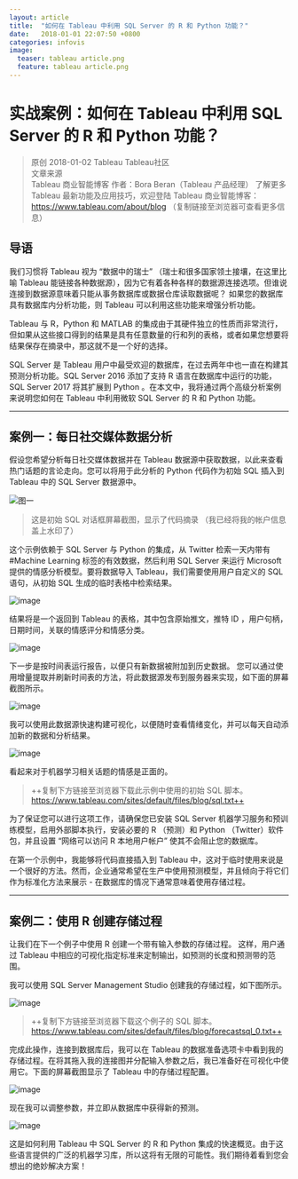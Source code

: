 ```yaml
---
layout: article
title:  "如何在 Tableau 中利用 SQL Server 的 R 和 Python 功能？"
date:   2018-01-01 22:07:50 +0800
categories: infovis 
image:
  teaser: tableau article.png
  feature: tableau article.png
---
```


# 实战案例：如何在 Tableau 中利用 SQL Server 的 R 和 Python 功能？

> 原创 2018-01-02 Tableau Tableau社区  
文章来源  
Tableau 商业智能博客
作者：Bora Beran（Tableau 产品经理）
了解更多 Tableau 最新功能及应用技巧，欢迎登陆 Tableau 商业智能博客：
https://www.tableau.com/about/blog  （复制链接至浏览器可查看更多信息）

## 导语
我们习惯将 Tableau 视为 “数据中的瑞士” （瑞士和很多国家领土接壤，在这里比喻 Tableau 能链接各种数据源），因为它有着各种各样的数据源连接选项。但谁说连接到数据源意味着只能从事务数据库或数据仓库读取数据呢？ 如果您的数据库具有数据库内分析功能，则 Tableau 可以利用这些功能来增强分析功能。

Tableau 与 R，Python 和 MATLAB 的集成由于其硬件独立的性质而非常流行，但如果从这些接口得到的结果是具有任意数量的行和列的表格，或者如果您想要将结果保存在摘录中，那这就不是一个好的选择。

SQL Server 是 Tableau 用户中最受欢迎的数据库，在过去两年中也一直在构建其预测分析功能。SQL Server 2016 添加了支持 R 语言在数据库中运行的功能，SQL Server 2017 将其扩展到 Python 。在本文中，我将通过两个高级分析案例来说明您如何在 Tableau 中利用微软 SQL Server 的 R 和 Python 功能。
*** 
## 案例一：每日社交媒体数据分析

假设您希望分析每日社交媒体数据并在 Tableau 数据源中获取数据，以此来查看热门话题的言论走向。您可以将用于此分析的 Python 代码作为初始 SQL 插入到 Tableau 中的 SQL Server 数据源中。

![图一](https://mmbiz.qpic.cn/mmbiz_png/7VgAHPKib9QmHeQq8NJb3l2ulhicaiaHXZTYjgexAssMBCeMh7jOAlt2sSw8jH37BMlvBtE58QutfP4OCZQ306mBg/640?wx_fmt=png&tp=webp&wxfrom=5&wx_lazy=1)

> 这是初始 SQL 对话框屏幕截图，显示了代码摘录  （我已经将我的帐户信息盖上水印了）


这个示例依赖于 SQL Server 与 Python 的集成，从 Twitter 检索一天内带有 #Machine Learning 标签的有效数据，然后利用 SQL Server 来运行 Microsoft 提供的情感分析模型。要将数据导入 Tableau，我们需要使用用户自定义的 SQL 语句，从初始 SQL 生成的临时表格中检索结果。

![image](http://mmbiz.qpic.cn/mmbiz_png/7VgAHPKib9QmHeQq8NJb3l2ulhicaiaHXZTc8KtxYzPiaibvzJjeH7yIGjyPSVEZqZzR7QBKcUC9Sp8eEuvbcq1SkSQ/640?wx_fmt=png&tp=webp&wxfrom=5&wx_lazy=1)

结果将是一个返回到 Tableau 的表格，其中包含原始推文，推特 ID ，用户句柄，日期时间，关联的情感评分和情感分类。

![image](https://mmbiz.qpic.cn/mmbiz_png/7VgAHPKib9QmHeQq8NJb3l2ulhicaiaHXZTL7fH8Iicdia9gbdCbEvxWzRmGXW4JUXQWkfOh70LREcPr4nicREKu4PPw/640?wx_fmt=png&tp=webp&wxfrom=5&wx_lazy=1)

下一步是按时间表运行报告，以便只有新数据被附加到历史数据。 您可以通过使用增量提取并刷新时间表的方法，将此数据源发布到服务器来实现，如下面的屏幕截图所示。

![image](https://mmbiz.qpic.cn/mmbiz_png/7VgAHPKib9QmHeQq8NJb3l2ulhicaiaHXZTOJRSfUWrGhLTpBKSLJFRAibzZTZ3NSGJZAroqN2miaedBQeyLd5OEv9Q/640?wx_fmt=png&tp=webp&wxfrom=5&wx_lazy=1)

我可以使用此数据源快速构建可视化，以便随时查看情绪变化，并可以每天自动添加新的数据和分析结果。

![image](https://mmbiz.qpic.cn/mmbiz_png/7VgAHPKib9QmHeQq8NJb3l2ulhicaiaHXZT9mo4yuBQricZLRt6j1Siccib0yialIOODYaKtO5RqqQEQe9icr9lyKk62ow/640?wx_fmt=png&tp=webp&wxfrom=5&wx_lazy=1)

看起来对于机器学习相关话题的情感是正面的。
> ++复制下方链接至浏览器下载此示例中使用的初始 SQL 脚本。
https://www.tableau.com/sites/default/files/blog/sql.txt++

为了保证您可以进行这项工作，请确保您已安装 SQL Server 机器学习服务和预训练模型，启用外部脚本执行，安装必要的 R （预测）和 Python （Twitter）软件包，并且设置 “网络可以访问 R 本地用户帐户” 使其不会阻止您的数据库。

在第一个示例中，我能够将代码直接插入到 Tableau 中，这对于临时使用来说是一个很好的方法。然而，企业通常希望在生产中使用预测模型，并且倾向于将它们作为标准化方法来展示 - 在数据库的情况下通常意味着使用存储过程。
***
## 案例二：使用 R 创建存储过程

让我们在下一个例子中使用 R 创建一个带有输入参数的存储过程。 这样，用户通过 Tableau 中相应的可视化指定标准来定制输出，如预测的长度和预测带的范围。

我可以使用 SQL Server Management Studio 创建我的存储过程，如下图所示。

![image](https://mmbiz.qpic.cn/mmbiz_png/7VgAHPKib9QmHeQq8NJb3l2ulhicaiaHXZTgThaxlic4yHcOYVG7rewRgrzGCDV4qgWKp99lwXPAqkklLYIkJq3AEQ/640?wx_fmt=png&tp=webp&wxfrom=5&wx_lazy=1)

> ++复制下方链接至浏览器下载这个例子的 SQL 脚本。
https://www.tableau.com/sites/default/files/blog/forecastsql_0.txt++

完成此操作，连接到数据库后，我可以在 Tableau 的数据准备选项卡中看到我的存储过程。在将其拖入我的连接图并分配输入参数之后，我已准备好在可视化中使用它。下面的屏幕截图显示了 Tableau 中的存储过程配置。

![image](http://mmbiz.qpic.cn/mmbiz_png/7VgAHPKib9QmHeQq8NJb3l2ulhicaiaHXZTDMSrAyuWJ3HCSk9U1yttv0EhyYtakrJfLUe0NYT3ib9SHTlZibQ0TY9A/640?wx_fmt=png&tp=webp&wxfrom=5&wx_lazy=1)

现在我可以调整参数，并立即从数据库中获得新的预测。

![image](https://mmbiz.qpic.cn/mmbiz_gif/7VgAHPKib9QmHeQq8NJb3l2ulhicaiaHXZTibqfVmFymKH2KHw3coFAGGj1eHTWr3rYib3vhuJFzyBiclasmjfId3lew/0?wx_fmt=gif&tp=webp&wxfrom=5&wx_lazy=1)

这是如何利用 Tableau 中 SQL Server 的 R 和 Python 集成的快速概览。由于这些语言提供的广泛的机器学习库，所以这将有无限的可能性。我们期待着看到您会想出的绝妙解决方案！
